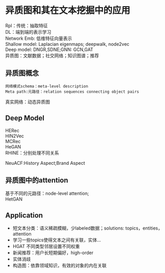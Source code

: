 # 异质图和其在文本挖掘中的应用
Rpl：传统：抽取特征  
DL：端到端的表示学习  
Network Emb: 低维特征向量表示  
	Shallow model: Laplacian eigenmaps; deepwalk, node2vec  
	Deep model: DNGR,SDNE;GNN: GCN,GAT  
异质图：文献数据；社交网络；知识图谱；推荐  

## 异质图概念
	网络模式schema：meta-level description  
	Meta path:元路径：relation sequences connecting object pairs  
  真实网络：动态异质图  

## Deep Model
HERec  
HIN2Vec  
MCRec  
HeGAN  
RHINE：分别处理不同关系  

NeuACF:History Aspect;Brand Aspect  

## 异质图中的attention
基于不同的元路径：node-level attention;  
HetGAN  


## Application
- 短文本分类：语义稀疏模糊，少labeled数据；solutions: topics，entities，attention
- 学习一些topics使得文本之间有关联，实体…
- HGAT 不同类型邻居设置不同权重
-	新闻推荐：用户长短期偏好，high-order
-	实体消歧
-	构造图：依靠领域知识，有效的对象的内在关联

